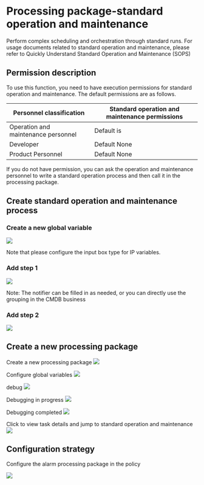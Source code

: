 # Processing package-standard operation and maintenance


Perform complex scheduling and orchestration through standard runs. For usage documents related to standard operation and maintenance, please refer to Quickly Understand Standard Operation and Maintenance (SOPS)


## Permission description

To use this function, you need to have execution permissions for standard operation and maintenance. The default permissions are as follows.

Personnel classification | Standard operation and maintenance permissions
---|---
Operation and maintenance personnel | Default is
Developer | Default None
Product Personnel | Default None

If you do not have permission, you can ask the operation and maintenance personnel to write a standard operation process and then call it in the processing package.

## Create standard operation and maintenance process

### Create a new global variable
![](media/16616769845906.jpg)

Note that please configure the input box type for IP variables.

### Add step 1
![](media/16616769929082.jpg)

Note: The notifier can be filled in as needed, or you can directly use the grouping in the CMDB business

### Add step 2


![](media/16616770123447.jpg)


## Create a new processing package

Create a new processing package
![](media/16616770305101.jpg)


Configure global variables
![](media/16616770365222.jpg)


debug
![](media/16616770414167.jpg)


Debugging in progress
![](media/16616770468705.jpg)



Debugging completed
![](media/16616770520221.jpg)



Click to view task details and jump to standard operation and maintenance
![](media/16616770577293.jpg)



## Configuration strategy

Configure the alarm processing package in the policy

![](media/16616770725126.jpg)